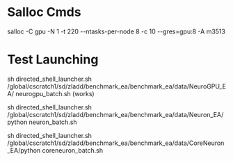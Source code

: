 # Salloc Cmds
salloc -C gpu -N 1 -t 220  --ntasks-per-node 8  -c 10 --gres=gpu:8  -A m3513


# Test Launching
sh directed_shell_launcher.sh /global/cscratch1/sd/zladd/benchmark_ea/benchmark_ea/data/NeuroGPU_EA/ neurogpu_batch.sh (works)


sh directed_shell_launcher.sh /global/cscratch1/sd/zladd/benchmark_ea/benchmark_ea/data/Neuron_EA/python neuron_batch.sh 



sh directed_shell_launcher.sh /global/cscratch1/sd/zladd/benchmark_ea/benchmark_ea/data/CoreNeuron_EA/python coreneuron_batch.sh 


